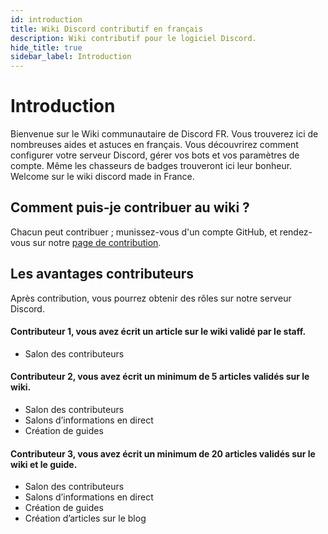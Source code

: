 ```yaml
---
id: introduction
title: Wiki Discord contributif en français
description: Wiki contributif pour le logiciel Discord.
hide_title: true
sidebar_label: Introduction
---
```


# Introduction

Bienvenue sur le Wiki communautaire de Discord FR. Vous trouverez ici de nombreuses aides et astuces en français. Vous découvrirez comment configurer votre serveur Discord, gérer vos bots et vos paramètres de compte. Même les chasseurs de badges trouveront ici leur bonheur. Welcome sur le wiki discord made in France.

## Comment puis-je contribuer au wiki ?
Chacun peut contribuer ; munissez-vous d'un compte GitHub, et rendez-vous sur notre [page de contribution](/wiki/contribuer). 

## Les avantages contributeurs
Après contribution, vous pourrez obtenir des rôles sur notre serveur Discord.

#### Contributeur 1, vous avez écrit un article sur le wiki validé par le staff.
- Salon des contributeurs

#### Contributeur 2, vous avez écrit un minimum de 5 articles validés sur le wiki.
- Salon des contributeurs
- Salons d’informations en direct
- Création de guides

#### Contributeur 3, vous avez écrit un minimum de 20 articles validés sur le wiki et le guide.
- Salon des contributeurs
- Salons d’informations en direct
- Création de guides
- Création d’articles sur le blog
